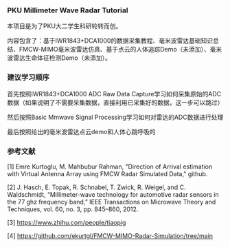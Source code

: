 ### PKU Millimeter Wave Radar Tutorial

本项目是为了PKU大二学生科研轮转而创。

内容包含了：基于IWR1843+DCA1000的数据采集教程、毫米波雷达基础知识总结、FMCW-MIMO毫米波雷达仿真、基于点云的人体追踪Demo（未添加）、毫米波雷达生命体征检测Demo（未添加）。

### 建议学习顺序
首先按照IWR1843+DCA1000 ADC Raw Data Capture学习如何采集原始的ADC数据（如果说明了不需要采集数据，直接利用已采集好的数据，这一步可以跳过）

然后按照Basic Mmwave Signal Processing学习如何对雷达的ADC数据进行处理

最后按照给出的毫米波雷达点云demo和人体心跳呼吸的

### 参考文献

[1] Emre Kurtoglu, M. Mahbubur Rahman, "Direction of Arrival estimation with Virtual Antenna Array using FMCW Radar Simulated Data," github.

[2] J. Hasch, E. Topak, R. Schnabel, T. Zwick, R. Weigel, and C. Waldschmidt, “Millimeter-wave technology for automotive radar sensors in the 77 ghz frequency band,” IEEE Transactions on Microwave Theory and Techniques, vol. 60, no. 3, pp. 845–860, 2012.

[3] https://www.zhihu.com/people/tiaopig

[4] https://github.com/ekurtgl/FMCW-MIMO-Radar-Simulation/tree/main


